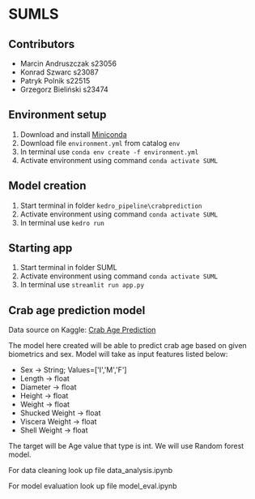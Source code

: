# SUMLS

## Contributors
- Marcin Andruszczak s23056
- Konrad Szwarc s23087
- Patryk Polnik s22515
- Grzegorz Bieliński s23474

## Environment setup
1. Download and install [Miniconda](https://docs.anaconda.com/free/miniconda/index.html)
2. Download file `environment.yml` from catalog `env`
3. In terminal use `conda env create -f environment.yml`
4. Activate environment using command `conda activate SUML`

## Model creation
1. Start terminal in folder `kedro_pipeline\crabprediction`
1. Activate environment using command `conda activate SUML`
3. In terminal use `kedro run`

## Starting app
1. Start terminal in folder SUML
2. Activate environment using command `conda activate SUML`
3. In terminal use `streamlit run app.py`

<h2>Crab age prediction model</h2>

<p>Data source on Kaggle: <a href="https://www.kaggle.com/datasets/sidhus/crab-age-prediction">Crab Age Prediction</a></p>

<p>The model here created will be able to predict crab age based on given biometrics and sex. Model will take as input features listed below:</p>

<ul>
    <li>Sex -> String; Values=['I','M','F']</li>
    <li>Length -> float</li>
    <li>Diameter -> float</li>
    <li>Height -> float</li>
    <li>Weight -> float</li>
    <li>Shucked Weight -> float</li>
    <li>Viscera Weight -> float</li>
    <li>Shell Weight -> float</li>
</ul>

<p>The target will be Age value that type is int. We will use Random forest model.</p>

<p>For data cleaning look up file data_analysis.ipynb</p>

<p>For model evaluation look up file model_eval.ipynb</p>
